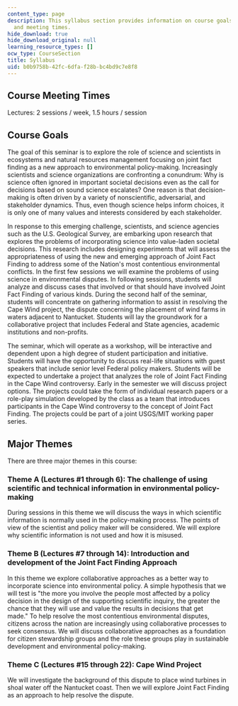 ```yaml
---
content_type: page
description: This syllabus section provides information on course goals, major themes,
  and meeting times.
hide_download: true
hide_download_original: null
learning_resource_types: []
ocw_type: CourseSection
title: Syllabus
uid: b0b9758b-42fc-6dfa-f28b-bc4bd9c7e8f8
---
```


Course Meeting Times
--------------------

Lectures: 2 sessions / week, 1.5 hours / session

Course Goals
------------

The goal of this seminar is to explore the role of science and scientists in ecosystems and natural resources management focusing on joint fact finding as a new approach to environmental policy-making. Increasingly scientists and science organizations are confronting a conundrum: Why is science often ignored in important societal decisions even as the call for decisions based on sound science escalates? One reason is that decision-making is often driven by a variety of nonscientific, adversarial, and stakeholder dynamics. Thus, even though science helps inform choices, it is only one of many values and interests considered by each stakeholder.

In response to this emerging challenge, scientists, and science agencies such as the U.S. Geological Survey, are embarking upon research that explores the problems of incorporating science into value-laden societal decisions. This research includes designing experiments that will assess the appropriateness of using the new and emerging approach of Joint Fact Finding to address some of the Nation's most contentious environmental conflicts. In the first few sessions we will examine the problems of using science in environmental disputes. In following sessions, students will analyze and discuss cases that involved or that should have involved Joint Fact Finding of various kinds. During the second half of the seminar, students will concentrate on gathering information to assist in resolving the Cape Wind project, the dispute concerning the placement of wind farms in waters adjacent to Nantucket. Students will lay the groundwork for a collaborative project that includes Federal and State agencies, academic institutions and non-profits.

The seminar, which will operate as a workshop, will be interactive and dependent upon a high degree of student participation and initiative. Students will have the opportunity to discuss real-life situations with guest speakers that include senior level Federal policy makers. Students will be expected to undertake a project that analyzes the role of Joint Fact Finding in the Cape Wind controversy. Early in the semester we will discuss project options. The projects could take the form of individual research papers or a role-play simulation developed by the class as a team that introduces participants in the Cape Wind controversy to the concept of Joint Fact Finding. The projects could be part of a joint USGS/MIT working paper series.

Major Themes
------------

There are three major themes in this course:

### Theme A (Lectures #1 through 6): The challenge of using scientific and technical information in environmental policy-making

During sessions in this theme we will discuss the ways in which scientific information is normally used in the policy-making process. The points of view of the scientist and policy maker will be considered. We will explore why scientific information is not used and how it is misused.

### Theme B (Lectures #7 through 14): Introduction and development of the Joint Fact Finding Approach

In this theme we explore collaborative approaches as a better way to incorporate science into environmental policy. A simple hypothesis that we will test is "the more you involve the people most affected by a policy decision in the design of the supporting scientific inquiry, the greater the chance that they will use and value the results in decisions that get made." To help resolve the most contentious environmental disputes, citizens across the nation are increasingly using collaborative processes to seek consensus. We will discuss collaborative approaches as a foundation for citizen stewardship groups and the role these groups play in sustainable development and environmental policy-making.

### Theme C (Lectures #15 through 22): Cape Wind Project

We will investigate the background of this dispute to place wind turbines in shoal water off the Nantucket coast. Then we will explore Joint Fact Finding as an approach to help resolve the dispute.